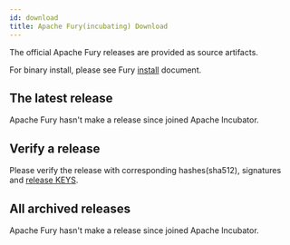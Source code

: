 ```yaml
---
id: download
title: Apache Fury(incubating) Download
---
```


The official Apache Fury releases are provided as source artifacts.

For binary install, please see Fury [install](/docs/start/install/) document.

## The latest release 

Apache Fury hasn't make a release since joined Apache Incubator.

## Verify a release

Please verify the release with corresponding hashes(sha512), signatures and [release KEYS](https://downloads.apache.org/incubator/fury/KEYS).


## All archived releases

Apache Fury hasn't make a release since joined Apache Incubator.
